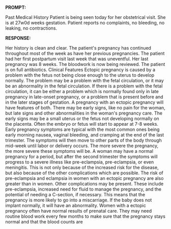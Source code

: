 **PROMPT:**

Past Medical History Patient is being seen today for her obstetrical visit. She is at 27w0d weeks gestation. Patient reports no complaints, no bleeding, no leaking, no contractions.

**RESPONSE:**

  Her history is clean and clear. The patient's pregnancy has continued throughout most of the week as have her previous pregnancies. The patient had her first postpartum visit last week that was uneventful. Her last pregnancy was 8 weeks. The bloodwork is now being reviewed. The patient is on full antibiotics.  Clinical Features  Ectopic pregnancy is caused by a problem with the fetus not being close enough to the uterus to develop normally. The problem may be a problem with the fetal circulation, or it may be an abnormality in the fetal circulation. If there is a problem with the fetal circulation, it can be either a problem which is normally found only in late pregnancy in late-onset pregnancy, or a problem that is present before and in the later stages of gestation.  A pregnancy with an ectopic pregnancy will have features of both. There may be early signs, like no pain for the woman, but late signs and other abnormalities in the woman's pregnancy care. The early signs may be a small uterus or the fetus not developing normally on the placenta. Often the embryo or fetus will start to appear at 7-8 weeks.  Early pregnancy symptoms are typical with the most common ones being early morning nausea, vaginal bleeding, and cramping at the end of the last trimester. The symptoms will then move to other parts of the body through mid-week until labor or delivery occurs. The more severe the pregnancy, the more severe these symptoms will be.  A woman may have a normal pregnancy for a period, but after the second trimester the symptoms will progress to a severe illness like pre-eclampsia, pre-eclampsia, or even meningitis. This is not only because of the increased risk for the disease, but also because of the other complications which are possible. The risk of pre-eclampsia and eclampsia in women with an ectopic pregnancy are also greater than in women.  Other complications may be present. These include pre-eclampsia, increased need for fluid to manage the pregnancy, and the potential of needing a C-section, if necessary. This means that the pregnancy is more likely to go into a miscarriage. If the baby does not implant normally, it will have an abnormality.  Women with a ectopic pregnancy often have normal results of prenatal care. They may need routine blood work every few months to make sure that the pregnancy stays normal and that the blood counts are